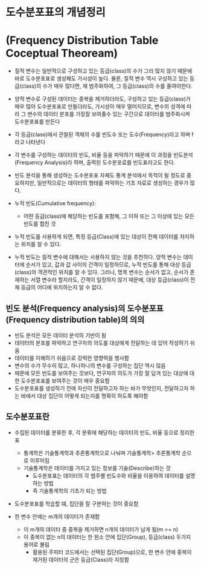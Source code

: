 # 도수분포표의 개념정리

# (Frequency Distribution Table Coceptual Theoream)

- 질적 변수는 일반적으로 구성하고 있는 등급(class)의 수가 그리 많지 않기 때문에 바로 도수분포표로 생성해도 가시성이 높다. 물론, 질적 변수 역시 구성하고 있는 등급(class)의 수가 매우 많다면, 재 범주화하여, 그 등급(class)의 수를 줄여야한다.
- 양적 변수로 구성된 데이터는 중복을 제거하더라도, 구성하고 있는 등급(class)가 매우 많아 도수분포표로 만들더라도, 가시성이 매우 떨어지므로, 변수의 성격에 따라 그 변수의 데이터 분포를 가장잘 보여줄수 있는 구간으로 데이터를 범주화시켜 도수분포표를 만든다
- 각 등급(class)에서 관찰된 객체의 수를 빈도수 또는 도수(Frequency)라고 하며 f라고 나타낸다
- 각 변수를 구성하는 데이터의 빈도, 비율 등을 파악하기 때문에 이 과정을 빈도분석 (Frequency Analysis)라 하며, 출력된 도수분포료를 빈도표라고도 한다.
- 빈도 분석을 통해 생성하는 도수분포표 자체도 통계 분석에서 목적이 될 정도로 중요하지만, 일반적으로는 데이터의 형태를 파악하는 기초 자료로 생성하는 경우가 많다.



- 누적 빈도(Cumulative frequency):
  - 어떤 등급(class)에 해당하는 빈도를 포함해, 그 이하 또는 그 이상에 있는 모든 빈도를 합친 것

- 누적 빈도를 사용하게 되면, 특정 등급(Class)에 있는 대상이 전체 데이터를 차지하는 위치를 알 수 있다.
- 누적 빈도는 질적 변수에 대해서는 사용하지 않는 것을 추천하다. 양적 변수는 데이터에 순서가 있고, 값과 값 사이의 간격이 일정하므로, 누적 빈도를 통해 대상 등급(class)의 객관적인 위치를 알 수 있다. 그러나, 명목 변수는 순서가 없고, 순서가 존재하는 서열 변수라 할지라도, 간격이 일정하지 않기 때문에, 대상 등급(class)이 전체 등급의 어디에 위치하는지 알 수 없다.



## 빈도 분석(Frequency analysis)의 도수분포표(Frequency distribution table)의 의의

- 빈도 분석은 모든 데이터 분석의 기반이 됨
- 데이터의 분포를 파악하고 연구자의 의도를 대상에게 전달하는 데 있어 작성하기 쉬움
- 데이터를 이해하기 쉬움으로 강력한 영향력을 행사함
- 변수의 수가 무수히 많고, 하나하나의 변수를 구성하는 집단 역시 많음
- 때문에 모든 빈도를 보여주는 것보다, 연구자의 의도가 가장 잘 담겨 있는 대상에 대한 도수분포표를 보여주는 것이 매우 중요함
- 도수분포표를 생성하기 전에 자신이 전달하고자 하는 바가 무엇인지, 전달하고자 하는 바에서 대상 집단이 어떻게 되는지를 명확히 하도록 해야함

## 도수분포표란

- 수집된 데이터를 분류한 후, 각 분류에 해당하는 데이터의 빈도, 비율 등으로 정리한 표
  -  통계학은 기술통계학과 추론통계학으로 나눠며 기술통계학> 추론통계학 순으로 이루어짐
  - 기술통계학은 데이터를 가지고 있는 정보를 기술(Describe)하는 것
    - 도수분포표는 데이터의 각 범주별 빈도수와 비율을 이용하여 데이터를 설명하는 방법
    - 즉 기술통계학의 기초가 되는 방법

- 도수분포표를 학습할 떄, 집단을 잘 구분하는 것이 중요함
- 한 변수 안에는 m개의 데이터가 존재함
  - 이 m개의 데이터 중 중복을 제거하면 n개의 데이터가 남게 됨(m >= n)
  - 이 중복이 없는 n의 데이터는 한 원소 안에 집단(Group), 등급(class) 두가지 용어로 불림
    - 활용된 주피터 코드에서는 선택된 집단(Group)으로, 한 변수 안에 중복이 제거된 데이터의 군은 등급(Class)라 지칭함